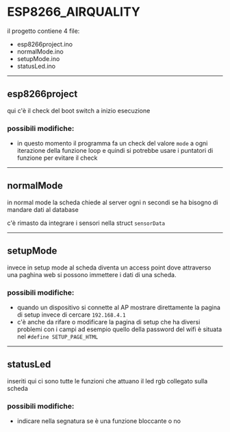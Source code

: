 # ESP8266_AIRQUALITY

il progetto contiene 4 file:

- esp8266project.ino
- normalMode.ino
- setupMode.ino
- statusLed.ino
  
---

## esp8266project

qui c'è il check del boot switch a inizio esecuzione

### possibili modifiche:

- in questo momento il programma fa un check del valore `mode` a ogni iterazione della funzione loop e quindi si potrebbe usare i puntatori di funzione per evitare il check

---

## normalMode

in normal mode la scheda chiede al server ogni n secondi se ha bisogno di mandare dati al database

c'è rimasto da integrare i sensori nella struct `sensorData`

---

## setupMode

invece in setup mode al scheda diventa un access point dove attraverso una paghina web si possono immettere i dati di una scheda.

### possibili modifiche:

- quando un dispositivo si connette al AP mostrare direttamente la pagina di setup invece di cercare `192.168.4.1`
- c'è anche da rifare o modificare la pagina di setup che ha diversi problemi con i campi ad esempio quello della password del wifi è situata nel `#define SETUP_PAGE_HTML`

---

## statusLed

inseriti qui ci sono tutte le funzioni che attuano il led rgb collegato sulla scheda

### possibili modifiche:

- indicare nella segnatura se è una funzione bloccante o no